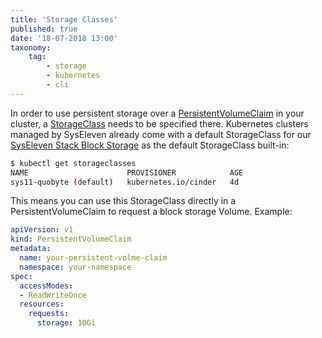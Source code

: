```yaml
---
title: 'Storage Classes'
published: true
date: '18-07-2018 13:00'
taxonomy:
    tag:
        - storage
        - kubernetes
        - cli
---
```


In order to use persistent storage over a [PersistentVolumeClaim](https://kubernetes.io/docs/concepts/storage/persistent-volumes/#persistentvolumeclaims) in your cluster, a [StorageClass](https://kubernetes.io/docs/concepts/storage/storage-classes/) needs to be specified there.
Kubernetes clusters managed by SysEleven already come with a default StorageClass for our [SysEleven Stack Block Storage](https://docs.syseleven.de/syseleven-stack/en/documentation/block-storage) as the default StorageClass built-in:

```bash
$ kubectl get storageclasses
NAME                      PROVISIONER            AGE
sys11-quobyte (default)   kubernetes.io/cinder   4d
```

This means you can use this StorageClass directly in a PersistentVolumeClaim to request a block storage Volume.
Example:

```yaml
apiVersion: v1
kind: PersistentVolumeClaim
metadata:
  name: your-persistent-volme-claim
  namespace: your-namespace
spec:
  accessModes:
  - ReadWriteOnce
  resources:
    requests:
      storage: 10Gi
```
